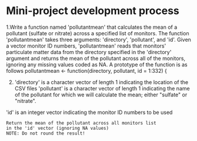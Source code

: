 # Mini-project development process

1.Write a function named 'pollutantmean' that calculates the mean of a pollutant (sulfate or nitrate) across a specified list of monitors. The function 'pollutantmean' takes three arguments: 'directory', 'pollutant', and 'id'. Given a vector monitor ID numbers, 'pollutantmean' reads that monitors' particulate matter data from the directory specified in the 'directory' argument and returns the mean of the pollutant across all of the monitors, ignoring any missing values coded as NA. A prototype of the function is as follows
pollutantmean <- function(directory, pollutant, id = 1:332) {

2.  'directory' is a character vector of length 1 indicating
    the location of the CSV files
    'pollutant' is a character vector of length 1 indicating
    the name of the pollutant for which we will calculate the
    mean; either "sulfate" or "nitrate".

   'id' is an integer vector indicating the monitor ID numbers
    to be used

    Return the mean of the pollutant across all monitors list
    in the 'id' vector (ignoring NA values)
    NOTE: Do not round the result!